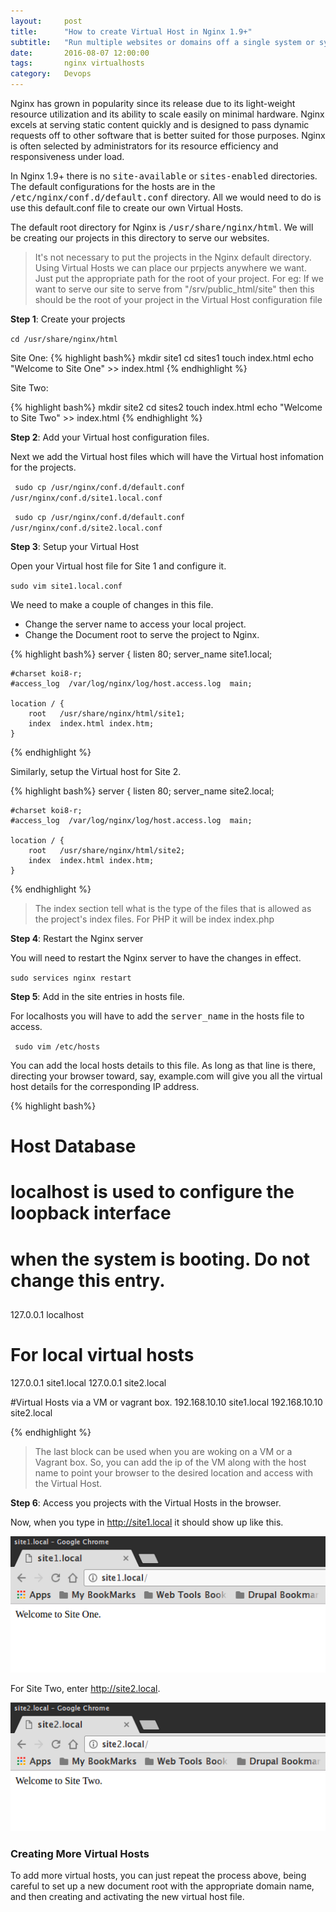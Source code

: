 ```yaml
---
layout:     post
title:      "How to create Virtual Host in Nginx 1.9+"
subtitle:   "Run multiple websites or domains off a single system or system powered by Nginx 1.9."
date:       2016-08-07 12:00:00
tags:       nginx virtualhosts
category:   Devops
---
```

Nginx has grown in popularity since its release due to its light-weight resource utilization and its ability to scale easily on minimal hardware. Nginx excels at serving static content quickly and is designed to pass dynamic requests off to other software that is better suited for those purposes. Nginx is often selected by administrators for its resource efficiency and responsiveness under load.

In Nginx 1.9+ there is no <kbd>site-available</kbd> or <kbd>sites-enabled</kbd> directories. The default configurations for the hosts are in the <kbd>/etc/nginx/conf.d/default.conf</kbd> directory. All we would need to do is use this default.conf file to create our own Virtual Hosts.

The default root directory for Nginx is <kbd>/usr/share/nginx/html</kbd>. We will be creating our projects in this directory to serve our websites.

>It's not necessary to put the projects in the Nginx default directory. Using Virtual Hosts we can place our prpjects anywhere we want. Just put the appropriate path for the root of your project. For eg: If we want to serve our site to serve from "/srv/public_html/site" then this should be the root of your project in the Virtual Host configuration file

**Step 1**: Create your projects

<code>cd /usr/share/nginx/html</code>

Site One:
{% highlight bash%}
mkdir site1
cd sites1
touch index.html
echo "Welcome to Site One" >> index.html
{% endhighlight %}

Site Two:

{% highlight bash%}
mkdir site2
cd sites2
touch index.html
echo "Welcome to Site Two" >> index.html
{% endhighlight %}

**Step 2**: Add your Virtual host configuration files.

Next we add the Virtual host files which will have the Virtual host infomation for the projects.

<code> sudo cp /usr/nginx/conf.d/default.conf /usr/nginx/conf.d/site1.local.conf</code>

<code> sudo cp /usr/nginx/conf.d/default.conf /usr/nginx/conf.d/site2.local.conf</code>

**Step 3**: Setup your Virtual Host

Open your Virtual host file for Site 1 and configure it.

<code>sudo vim site1.local.conf</code>

We need to make a couple of changes in this file.

* Change the server name to access your local project.
* Change the Document root to serve the project to Nginx.

{% highlight bash%}
server {
    listen       80;
    server_name  site1.local;

    #charset koi8-r;
    #access_log  /var/log/nginx/log/host.access.log  main;

    location / {
        root   /usr/share/nginx/html/site1;
        index  index.html index.htm;
    }

{% endhighlight %}

Similarly, setup the Virtual host for Site 2.

{% highlight bash%}
server {
    listen       80;
    server_name  site2.local;

    #charset koi8-r;
    #access_log  /var/log/nginx/log/host.access.log  main;

    location / {
        root   /usr/share/nginx/html/site2;
        index  index.html index.htm;
    }

{% endhighlight %}


> The index section tell what is the type of the files that is allowed as the project's index files. For PHP it will be index index.php

**Step 4**: Restart the Nginx server

You will need to restart the Nginx server to have the changes in effect.

<code>sudo services nginx restart</code>

**Step 5**: Add in the site entries in hosts file.

For localhosts you will have to add the <kbd>server_name</kbd> in the hosts file to access.

<code> sudo vim /etc/hosts</code>

You can add the local hosts details to this file. As long as that line is there, directing your browser toward, say, example.com will give you all the virtual host details for the corresponding IP address.

{% highlight bash%}
# Host Database
#
# localhost is used to configure the loopback interface
# when the system is booting.  Do not change this entry.
##
127.0.0.1       localhost

# For local virtual hosts
127.0.0.1       site1.local
127.0.0.1       site2.local

#Virtual Hosts via a VM or vagrant box.
192.168.10.10   site1.local
192.168.10.10   site2.local

{% endhighlight %}
> The last block can be used when you are woking on a VM or a Vagrant box. So, you can add the ip of the VM along with the host name to point your browser to the desired location and access with the Virtual Host.

**Step 6**: Access you projects with the Virtual Hosts in the browser.

Now, when you type in http://site1.local it should show up like this.

![Site one](/img/posts/setup-virtual-hosts-nginx/site1.local.png)

For Site Two, enter http://site2.local.

![Site two](/img/posts/setup-virtual-hosts-nginx/site2.local.png)

<h3>Creating More Virtual Hosts</h3>
To add more virtual hosts, you can just repeat the process above, being careful to set up a new document root with the appropriate domain name, and then creating and activating the new virtual host file.
